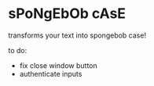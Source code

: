 # sPoNgEbOb cAsE

transforms your text into spongebob case!


to do: 
- fix close window button
- authenticate inputs
